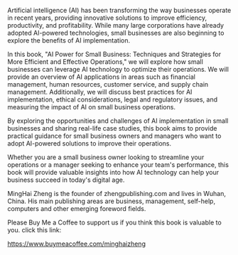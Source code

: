 
Artificial intelligence (AI) has been transforming the way businesses operate in recent years, providing innovative solutions to improve efficiency, productivity, and profitability. While many large corporations have already adopted AI-powered technologies, small businesses are also beginning to explore the benefits of AI implementation.

In this book, "AI Power for Small Business: Techniques and Strategies for More Efficient and Effective Operations," we will explore how small businesses can leverage AI technology to optimize their operations. We will provide an overview of AI applications in areas such as financial management, human resources, customer service, and supply chain management. Additionally, we will discuss best practices for AI implementation, ethical considerations, legal and regulatory issues, and measuring the impact of AI on small business operations.

By exploring the opportunities and challenges of AI implementation in small businesses and sharing real-life case studies, this book aims to provide practical guidance for small business owners and managers who want to adopt AI-powered solutions to improve their operations.

Whether you are a small business owner looking to streamline your operations or a manager seeking to enhance your team's performance, this book will provide valuable insights into how AI technology can help your business succeed in today's digital age.

MingHai Zheng is the founder of zhengpublishing.com and lives in Wuhan, China. His main publishing areas are business, management, self-help, computers and other emerging foreword fields.

Please Buy Me a Coffee to support us if you think this book is valuable to you. click this link:

https://www.buymeacoffee.com/minghaizheng
